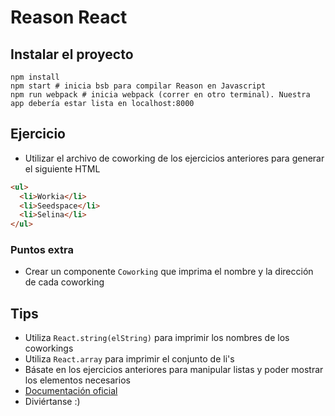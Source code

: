 # Reason React

## Instalar el proyecto

```shell
npm install
npm start # inicia bsb para compilar Reason en Javascript
npm run webpack # inicia webpack (correr en otro terminal). Nuestra app debería estar lista en localhost:8000
```

## Ejercicio

- Utilizar el archivo de coworking de los ejercicios anteriores para generar el siguiente HTML

```html
<ul>
  <li>Workia</li>
  <li>Seedspace</li>
  <li>Selina</li>
</ul>
```

### Puntos extra

- Crear un componente `Coworking` que imprima el nombre y la dirección de cada coworking

## Tips

- Utiliza `React.string(elString)` para imprimir los nombres de los coworkings
- Utiliza `React.array` para imprimir el conjunto de li's
- Básate en los ejercicios anteriores para manipular listas y poder mostrar los elementos necesarios
- [Documentación oficial](https://reasonml.github.io/reason-react/docs/en/what-and-why)
- Diviértanse :)
